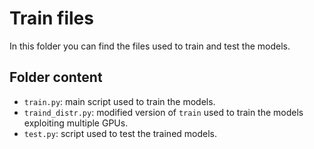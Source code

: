 # Train files

In this folder you can find the files used to train and test the models.

## Folder content
- `train.py`: main script used to train the models.
- `traind_distr.py`: modified version of `train` used to train the models exploiting multiple GPUs.
- `test.py`: script used to test the trained models.
